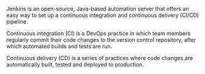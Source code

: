 Jenkins is an open-source, Java-based automation server that offers an easy way to set up a continuous integration and continuous delivery (CI/CD) pipeline.

Continuous integration (CI) is a DevOps practice in which team members regularly commit their code changes to the version control repository, after which automated builds and tests are run. 

Continuous delivery (CD) is a series of practices where code changes are automatically built, tested and deployed to production.
